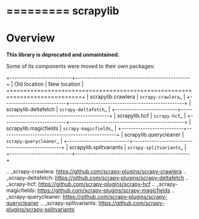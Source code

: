 =========
scrapylib
=========

Overview
========

**This library is deprecated and unmaintained.**

Some of its components were moved to their own packages:

+--------------------------+------------------------------------------------+
| Old location             | New location                                   |
+==========================+================================================+
| scrapylib.crawlera       | `scrapy-crawlera`_                             |
+--------------------------+------------------------------------------------+
| scrapylib.deltafetch     | `scrapy-deltafetch`_                           |
+--------------------------+------------------------------------------------+
| scrapylib.hcf            | `scrapy-hcf`_                                  |
+--------------------------+------------------------------------------------+
| scrapylib.magicfields    | `scrapy-magicfields`_                          |
+--------------------------+------------------------------------------------+
| scrapylib.querycleaner   | `scrapy-querycleaner`_                         |
+--------------------------+------------------------------------------------+
| scrapylib.splitvariants  | `scrapy-splitvariants`_                        |
+--------------------------+------------------------------------------------+

.. _scrapy-crawlera: https://github.com/scrapy-plugins/scrapy-crawlera
.. _scrapy-deltafetch: https://github.com/scrapy-plugins/scrapy-deltafetch
.. _scrapy-hcf: https://github.com/scrapy-plugins/scrapy-hcf
.. _scrapy-magicfields: https://github.com/scrapy-plugins/scrapy-magicfields
.. _scrapy-querycleaner: https://github.com/scrapy-plugins/scrapy-querycleaner
.. _scrapy-splitvariants: https://github.com/scrapy-plugins/scrapy-splitvariants
